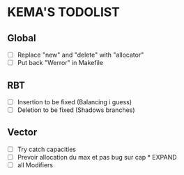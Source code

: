 # KEMA'S TODOLIST

## Global

- [ ] Replace "new" and "delete" with "allocator"
- [ ] Put back "Werror" in Makefile

## RBT

- [ ] Insertion to be fixed (Balancing i guess)
- [ ] Deletion to be fixed (Shadows branches)

## Vector

- [ ] Try catch capacities
- [ ] Prevoir allocation du max et pas bug sur cap * EXPAND
- [ ] all Modifiers
